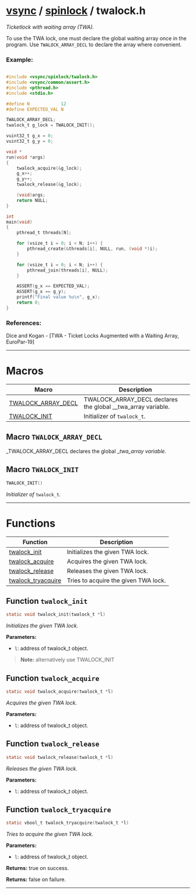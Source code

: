 #  [vsync](../README.md) / [spinlock](README.md) / twalock.h
_Ticketlock with waiting array (TWA)._ 

To use the TWA lock, one must declare the global waiting array once in the program. Use `TWALOCK_ARRAY_DECL` to declare the array where convenient.


### Example:



```c

#include <vsync/spinlock/twalock.h>
#include <vsync/common/assert.h>
#include <pthread.h>
#include <stdio.h>

#define N            12
#define EXPECTED_VAL N

TWALOCK_ARRAY_DECL;
twalock_t g_lock = TWALOCK_INIT();

vuint32_t g_x = 0;
vuint32_t g_y = 0;

void *
run(void *args)
{
    twalock_acquire(&g_lock);
    g_x++;
    g_y++;
    twalock_release(&g_lock);

    (void)args;
    return NULL;
}

int
main(void)
{
    pthread_t threads[N];

    for (vsize_t i = 0; i < N; i++) {
        pthread_create(&threads[i], NULL, run, (void *)i);
    }

    for (vsize_t i = 0; i < N; i++) {
        pthread_join(threads[i], NULL);
    }

    ASSERT(g_x == EXPECTED_VAL);
    ASSERT(g_x == g_y);
    printf("Final value %u\n", g_x);
    return 0;
}
```




### References:

Dice and Kogan - [TWA - Ticket Locks Augmented with a Waiting Array, EuroPar-19] 

---
# Macros 

| Macro | Description |
|---|---|
| [TWALOCK_ARRAY_DECL](twalock.h.md#macro-twalock_array_decl) | TWALOCK_ARRAY_DECL declares the global __twa_array variable.  |
| [TWALOCK_INIT](twalock.h.md#macro-twalock_init) | Initializer of `twalock_t`.  |

##  Macro `TWALOCK_ARRAY_DECL`

 
_TWALOCK_ARRAY_DECL declares the global __twa_array variable._ 



##  Macro `TWALOCK_INIT`

```c
TWALOCK_INIT()
```

 
_Initializer of_ `twalock_t`_._ 



---
# Functions 

| Function | Description |
|---|---|
| [twalock_init](twalock.h.md#function-twalock_init) | Initializes the given TWA lock.  |
| [twalock_acquire](twalock.h.md#function-twalock_acquire) | Acquires the given TWA lock.  |
| [twalock_release](twalock.h.md#function-twalock_release) | Releases the given TWA lock.  |
| [twalock_tryacquire](twalock.h.md#function-twalock_tryacquire) | Tries to acquire the given TWA lock.  |

##  Function `twalock_init`

```c
static void twalock_init(twalock_t *l)
``` 
_Initializes the given TWA lock._ 




**Parameters:**

- `l`: address of twalock_t object.


> **Note:** alternatively use TWALOCK_INIT 


##  Function `twalock_acquire`

```c
static void twalock_acquire(twalock_t *l)
``` 
_Acquires the given TWA lock._ 




**Parameters:**

- `l`: address of twalock_t object. 




##  Function `twalock_release`

```c
static void twalock_release(twalock_t *l)
``` 
_Releases the given TWA lock._ 




**Parameters:**

- `l`: address of twalock_t object. 




##  Function `twalock_tryacquire`

```c
static vbool_t twalock_tryacquire(twalock_t *l)
``` 
_Tries to acquire the given TWA lock._ 




**Parameters:**

- `l`: address of twalock_t object. 


**Returns:** true on success. 

**Returns:** false on failure. 




---
